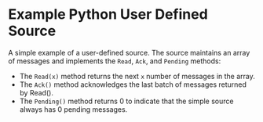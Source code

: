 # Example Python User Defined Source
A simple example of a user-defined source. The source maintains an array of messages and implements the `Read`, 
`Ack`, and `Pending` methods: 
- The `Read(x)` method returns the next `x` number of messages in the array. 
- The `Ack()` method acknowledges the last batch of messages returned by Read(). 
- The `Pending()` method returns 0 to indicate that the simple source always has 0 pending messages.